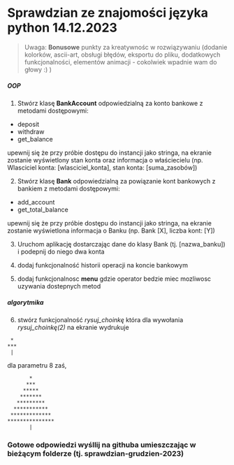# Sprawdzian ze znajomości języka python 14.12.2023

> Uwaga: **Bonusowe** punkty za kreatywnośc w rozwiązywaniu (dodanie kolorków, ascii-art, obsługi błędów, eksportu do pliku, dodatkowych funkcjonalności, elementów animacji - cokolwiek wpadnie wam do głowy :) )

##### OOP
1. Stwórz klasę **BankAccount** odpowiedzialną za konto bankowe z metodami dostępowymi:
- deposit
- withdraw
- get_balance

upewnij się że przy próbie dostępu do instancji jako stringa, na ekranie zostanie wyświetlony stan konta oraz informacja o właściecielu (np. Wlasciciel konta: [wlasciciel_konta], stan konta: [suma_zasobów])


2. Stwórz klasę **Bank** odpowiedzialną za powiązanie kont bankowych z bankiem z metodami dostępowymi:
- add_account
- get_total_balance

upewnij się że przy próbie dostępu do instancji jako stringa, na ekranie zostanie wyświetlona informacja o Banku (np. Bank [X], liczba kont: [Y])


3. Uruchom aplikację dostarczając dane do klasy Bank (tj. [nazwa_banku]) i podepnij do niego dwa konta


4. dodaj funkcjonalność historii operacji na koncie bankowym
   

5. dodaj funkcjonalnosc **menu** gdzie operator bedzie miec mozliwosc uzywania dostepnych metod 

##### algorytmika
6. stwórz funkcjonalność *rysuj_choinkę* która dla wywołania *rysuj_choinkę(2)* na ekranie wydrukuje
```
 *
***
 |
```
dla parametru 8 zaś, 
```
       *
      ***
     *****
    *******
   *********
  ***********
 *************
***************
       |
```


### Gotowe odpowiedzi wyśllij na githuba umieszczając w bieżącym folderze (tj. sprawdzian-grudzien-2023)


